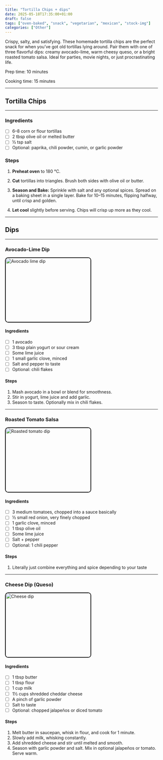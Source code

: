 ```yaml
---
title: "Tortilla Chips + dips"
date: 2025-05-18T17:35:00+01:00
draft: false
tags: ["oven-baked", "snack", "vegetarian", "mexican", "stock-img"]
categories: ["Other"]
---
```


Crispy, salty, and satisfying. These homemade tortilla chips are the perfect snack for when you’ve got old tortillas lying around. Pair them with one of three flavorful dips: creamy avocado-lime, warm cheesy queso, or a bright roasted tomato salsa. Ideal for parties, movie nights, or just procrastinating life.

<div class="recipe" id="recipe">
Prep time: 10 minutes

Cooking time: 15 minutes

---

Tortilla Chips
---
---

### Ingredients
- [ ] 6–8 corn or flour tortillas
- [ ] 2 tbsp olive oil or melted butter
- [ ] ½ tsp salt
- [ ] Optional: paprika, chili powder, cumin, or garlic powder

### Steps
1. **Preheat oven** to 180 °C.

2. **Cut** tortillas into triangles. Brush both sides with olive oil or butter.

3. **Season and Bake:** Sprinkle with salt and any optional spices. Spread on a baking sheet in a single layer. Bake for 10–15 minutes, flipping halfway, until crisp and golden.

4. **Let cool** slightly before serving. Chips will crisp up more as they cool.

---

Dips
---
---

### Avocado-Lime Dip

<img src="./lime-avocado.png" style="width: 20em; height: 15em; border-radius: 10px; border: solid black 2px; object-fit: cover" alt="Avocado lime dip">

#### Ingredients
- [ ] 1 avocado
- [ ] 3 tbsp plain yogurt or sour cream
- [ ] Some lime juice
- [ ] 1 small garlic clove, minced
- [ ] Salt and pepper to taste
- [ ] Optional: chili flakes

#### Steps
1. Mash avocado in a bowl or blend for smoothness.  
2. Stir in yogurt, lime juice and add garlic.  
3. Season to taste. Optionally mix in chili flakes.

---

### Roasted Tomato Salsa

<img src="./tomato.png" style="width: 20em; height: 15em; border-radius: 10px; border: solid black 2px; object-fit: cover" alt="Roasted tomato dip">

#### Ingredients
- [ ] 3 medium tomatoes, chopped into a sauce basically
- [ ] ½ small red onion, very finely chopped
- [ ] 1 garlic clove, minced
- [ ] 1 tbsp olive oil
- [ ] Some lime juice
- [ ] Salt + pepper
- [ ] Optional: 1 chili pepper

#### Steps
1. Literally just combine everything and spice depending to your taste

---

### Cheese Dip (Queso)

<img src="./queso.png" style="width: 20em; height: 15em; border-radius: 10px; border: solid black 2px; object-fit: cover" alt="Cheese dip">

#### Ingredients
- [ ] 1 tbsp butter
- [ ] 1 tbsp flour
- [ ] 1 cup milk
- [ ] 1½ cups shredded cheddar cheese
- [ ] A pinch of garlic powder
- [ ] Salt to taste
- [ ] Optional: chopped jalapeños or diced tomato

#### Steps
1. Melt butter in saucepan, whisk in flour, and cook for 1 minute.  
2. Slowly add milk, whisking constantly.  
3. Add shredded cheese and stir until melted and smooth.  
4. Season with garlic powder and salt. Mix in optional jalapeños or tomato. Serve warm.
</div>
